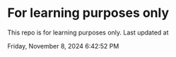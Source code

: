# For learning purposes only
This repo is for learning purposes only.
Last updated at

Friday, November 8, 2024 6:42:52 PM

